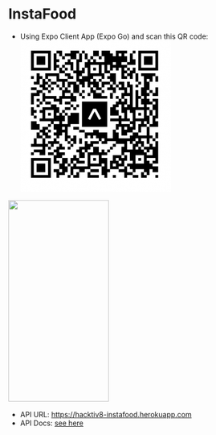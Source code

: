 # InstaFood

- Using Expo Client App (Expo Go) and scan this QR code: 
![expo](./assets/qrcode.png)
<img src="https://qr.expo.dev/expo-go?owner=devinaacs&slug=instafood&releaseChannel=default&host=exp.host" width="200" height="400"/>
 
- API URL: https://hacktiv8-instafood.herokuapp.com 
- API Docs: [see here](api_docs.md)
